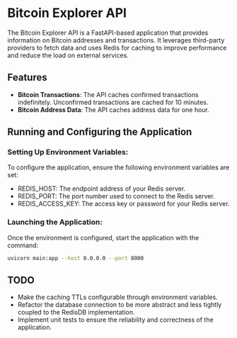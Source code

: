 # Bitcoin Explorer API

The Bitcoin Explorer API is a FastAPI-based application that provides information on Bitcoin addresses and transactions. It leverages third-party providers to fetch data and uses Redis for caching to improve performance and reduce the load on external services.

## Features

- **Bitcoin Transactions**: The API caches confirmed transactions indefinitely. Unconfirmed transactions are cached for 10 minutes.
- **Bitcoin Address Data**: The API caches address data for one hour.

## Running and Configuring the Application

### Setting Up Environment Variables:

To configure the application, ensure the following environment variables are set:

- REDIS_HOST: The endpoint address of your Redis server.
- REDIS_PORT: The port number used to connect to the Redis server.
- REDIS_ACCESS_KEY: The access key or password for your Redis server.

### Launching the Application:
Once the environment is configured, start the application with the command:

```sh
uvicorn main:app --host 0.0.0.0 --port 8000
```

## TODO
- Make the caching TTLs configurable through environment variables.
- Refactor the database connection to be more abstract and less tightly coupled to the RedisDB implementation.
- Implement unit tests to ensure the reliability and correctness of the application.
